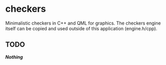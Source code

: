 # checkers

Minimalistic checkers in C++ and QML for graphics. The checkers engine itself can be copied and used outside of this application (engine.h/cpp).

## TODO

**_Nothing_**
